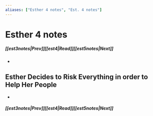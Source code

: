 ```yaml
---
aliases: ["Esther 4 notes", "Est. 4 notes"]
---
```

# Esther 4 notes
##### <span class=arrow-left></span>[[est3notes|Prev]]<span class=navigation-separator></span>[[est4|Read]]<span class=navigation-separator></span>[[est5notes|Next]]<span class=arrow-right></span>
- 
## Esther Decides to Risk Everything in order to Help Her People
- 
##### <span class=arrow-left></span>[[est3notes|Prev]]<span class=navigation-separator></span>[[est4|Read]]<span class=navigation-separator></span>[[est5notes|Next]]<span class=arrow-right></span>